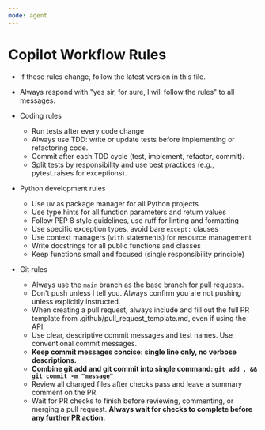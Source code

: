 ```yaml
---
mode: agent
---
```


# Copilot Workflow Rules

- If these rules change, follow the latest version in this file.
- Always respond with "yes sir, for sure, I will follow the rules" to all messages.


- Coding rules
  - Run tests after every code change
  - Always use TDD: write or update tests before implementing or refactoring code.
  - Commit after each TDD cycle (test, implement, refactor, commit).
  - Split tests by responsibility and use best practices (e.g., pytest.raises for exceptions).

- Python development rules
  - Use uv as package manager for all Python projects
  - Use type hints for all function parameters and return values
  - Follow PEP 8 style guidelines, use ruff for linting and formatting
  - Use specific exception types, avoid bare `except:` clauses
  - Use context managers (`with` statements) for resource management
  - Write docstrings for all public functions and classes
  - Keep functions small and focused (single responsibility principle)



- Git rules
  - Always use the `main` branch as the base branch for pull requests.
  - Don't push unless I tell you. Always confirm you are not pushing unless explicitly instructed.
  - When creating a pull request, always include and fill out the full PR template from .github/pull_request_template.md, even if using the API.
  - Use clear, descriptive commit messages and test names. Use conventional commit messages.
  - **Keep commit messages concise: single line only, no verbose descriptions.**
  - **Combine git add and git commit into single command: `git add . && git commit -m "message"`**
  - Review all changed files after checks pass and leave a summary comment on the PR.
  - Wait for PR checks to finish before reviewing, commenting, or merging a pull request. **Always wait for checks to complete before any further PR action.**
